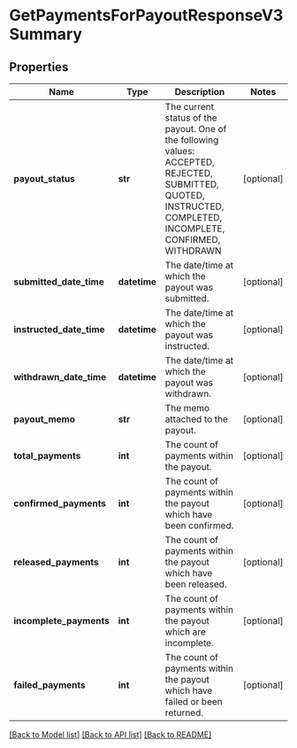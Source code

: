 # GetPaymentsForPayoutResponseV3Summary

## Properties
Name | Type | Description | Notes
------------ | ------------- | ------------- | -------------
**payout_status** | **str** | The current status of the payout. One of the following values: ACCEPTED, REJECTED, SUBMITTED, QUOTED, INSTRUCTED, COMPLETED, INCOMPLETE, CONFIRMED, WITHDRAWN | [optional] 
**submitted_date_time** | **datetime** | The date/time at which the payout was submitted. | [optional] 
**instructed_date_time** | **datetime** | The date/time at which the payout was instructed. | [optional] 
**withdrawn_date_time** | **datetime** | The date/time at which the payout was withdrawn. | [optional] 
**payout_memo** | **str** | The memo attached to the payout. | [optional] 
**total_payments** | **int** | The count of payments within the payout. | [optional] 
**confirmed_payments** | **int** | The count of payments within the payout which have been confirmed. | [optional] 
**released_payments** | **int** | The count of payments within the payout which have been released. | [optional] 
**incomplete_payments** | **int** | The count of payments within the payout which are incomplete. | [optional] 
**failed_payments** | **int** | The count of payments within the payout which have failed or been returned. | [optional] 

[[Back to Model list]](../README.md#documentation-for-models) [[Back to API list]](../README.md#documentation-for-api-endpoints) [[Back to README]](../README.md)


